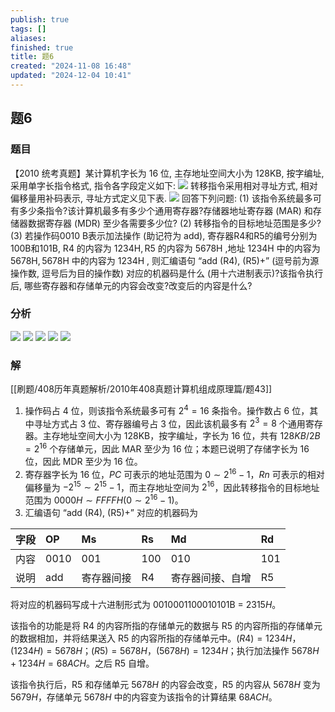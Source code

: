 ```yaml
---
publish: true
tags: []
aliases: 
finished: true
title: 题6
created: "2024-11-08 16:48"
updated: "2024-12-04 10:41"
---
```

## 题6
### 题目
【2010 统考真题】某计算机字长为 16 位, 主存地址空间大小为 128KB, 按字编址, 采用单字长指令格式, 指令各字段定义如下:
![](https://img.hwenyi.tech/202411101649042.webp)
转移指令采用相对寻址方式, 相对偏移量用补码表示, 寻址方式定义见下表.
![](https://img.hwenyi.tech/202411101649532.webp)
回答下列问题:
(1) 该指令系统最多可有多少条指令?该计算机最多有多少个通用寄存器?存储器地址寄存器 (MAR) 和存储器数据寄存器 (MDR) 至少各需要多少位?
(2) 转移指令的目标地址范围是多少?
(3) 若操作码0010 B表示加法操作 (助记符为 add), 寄存器R4和R5的编号分别为100B和101B, R4 的内容为 ${1234}\mathrm{H},\mathrm{R}5$ 的内容为 ${5678}\mathrm{H}$ ,地址 ${1234}\mathrm{H}$ 中的内容为 ${5678}\mathrm{H},{5678}\mathrm{H}$ 中的内容为 ${1234}\mathrm{H}$ , 则汇编语句 “add (R4), (R5)+” (逗号前为源操作数, 逗号后为目的操作数) 对应的机器码是什么 (用十六进制表示)?该指令执行后, 哪些寄存器和存储单元的内容会改变?改变后的内容是什么?
### 分析
![](https://img.hwenyi.tech/202411121135309.webp)
![](https://img.hwenyi.tech/202411121138537.webp)
![](https://img.hwenyi.tech/202411121136312.webp)
![](https://img.hwenyi.tech/202411121146598.webp)
![](https://img.hwenyi.tech/202411121148213.webp)
### 解
[[刷题/408历年真题解析/2010年408真题计算机组成原理篇/题43]]

1. 操作码占 4 位，则该指令系统最多可有 $2^4 = 16$ 条指令。操作数占 6 位，其中寻址方式占 3 位、寄存器编号占 3 位，因此该机最多有 $2^3 = 8$ 个通用寄存器。主存地址空间大小为 128KB，按字编址，字长为 16 位，共有 $128KB / 2B = 2^{16}$ 个存储单元，因此 MAR 至少为 16 位；本题已说明了存储字长为 16 位，因此 MDR 至少为 16 位。
2. 寄存器字长为 16 位，$PC$ 可表示的地址范围为 $0 \sim 2^{16} - 1$，$Rn$ 可表示的相对偏移量为 $-2^{15} \sim 2^{15} - 1$，而主存地址空间为 $2^{16}$，因此转移指令的目标地址范围为 $0000H \sim FFFFH (0 \sim 2^{16} - 1)$。
3. 汇编语句 “add (R4), (R5)+” 对应的机器码为

| 字段 | OP   | Ms   | Rs   | Md   | Rd   |
| :---- | :---- | :---- | :---- | :---- | :---- |
| 内容 | 0010 | 001  | 100  | 010  | 101  |
| 说明 | add  | 寄存器间接 | R4   | 寄存器间接、自增 | R5   |

将对应的机器码写成十六进制形式为 0010001100010101B = $2315H$。

该指令的功能是将 R4 的内容所指的存储单元的数据与 R5 的内容所指的存储单元的数据相加，并将结果送入 R5 的内容所指的存储单元中。$(R4) = 1234H$，$(1234H) = 5678H$；$(R5) = 5678H$，$(5678H) = 1234H$；执行加法操作 $5678H + 1234H = 68ACH$。之后 R5 自增。

该指令执行后，R5 和存储单元 $5678H$ 的内容会改变，R5 的内容从 $5678H$ 变为 $5679H$，存储单元 $5678H$ 中的内容变为该指令的计算结果 $68ACH$。
